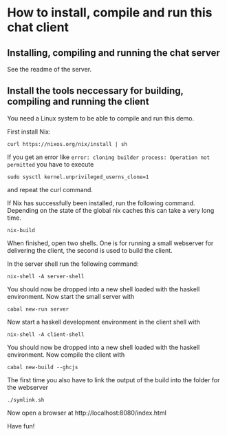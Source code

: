 # How to install, compile and run this chat client

## Installing, compiling and running the chat server

See the readme of the server.

## Install the tools neccessary for building, compiling and running the client

You need a Linux system to be able to compile and run this demo.

First install Nix:

```shell
curl https://nixos.org/nix/install | sh
```

If you get an error like `error: cloning builder process: Operation not permitted` you have to execute

```shell
sudo sysctl kernel.unprivileged_userns_clone=1
```

and repeat the curl command.

If Nix has successfully been installed, run the following command. Depending on the state of the global nix caches this can take a very long time.

```shell
nix-build
```

When finished, open two shells. One is for running a small webserver for delivering the client, the second is used to build the client.

In the server shell run the following command:

```shell
nix-shell -A server-shell
```

You should now be dropped into a new shell loaded with the haskell environment. 
Now start the small server with

```shell
cabal new-run server
```

Now start a haskell development environment in the client shell with

```shell
nix-shell -A client-shell
```

You should now be dropped into a new shell loaded with the haskell environment.
Now compile the client with

```shell
cabal new-build --ghcjs
```

The first time you also have to link the output of the build into the folder for the webserver

```shell
./symlink.sh
```

Now open a browser at http://localhost:8080/index.html

Have fun!
